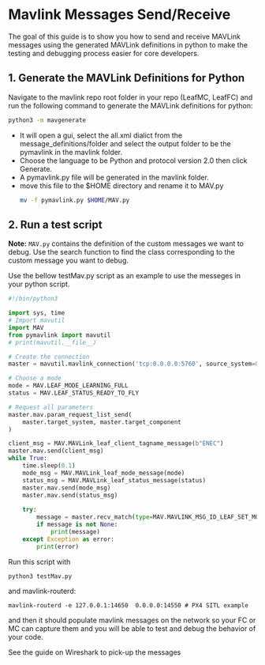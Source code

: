 # Mavlink Messages Send/Receive
The goal of this guide is to show you how to send and receive MAVLink messages using the generated MAVLink definitions in python to make the testing and debugging process easier for core developers.

## 1. Generate the MAVLink Definitions for Python
Navigate to the mavlink repo root folder in your repo (LeafMC, LeafFC) and run the following command to generate the MAVLink definitions for python:
```bash
python3 -m mavgenerate
```
- It will open a gui, select the all.xml dialict from the message_definitions/folder and select the output folder to be the pymavlink in the mavlink folder.
- Choose the language to be Python and protocol version 2.0 then click Generate.
- A pymavlink.py file will be generated in the mavlink folder.
- move this file to the $HOME directory and rename it to MAV.py
    ```bash
    mv -f pymavlink.py $HOME/MAV.py
    ```

## 2. Run a test script

**Note:** `MAV.py` contains the definition of the custom messages we want to debug. Use the search function to find the class corresponding to the custom message you want to debug.


Use the bellow testMav.py script as an example to use the messeges in your python script.
```python
#!/bin/python3

import sys, time
# Import mavutil
import MAV
from pymavlink import mavutil
# print(mavutil.__file__)

# Create the connection
master = mavutil.mavlink_connection('tcp:0.0.0.0:5760', source_system=0)

# Choose a mode
mode = MAV.LEAF_MODE_LEARNING_FULL
status = MAV.LEAF_STATUS_READY_TO_FLY

# Request all parameters
master.mav.param_request_list_send(
    master.target_system, master.target_component
)

client_msg = MAV.MAVLink_leaf_client_tagname_message(b"ENEC")
master.mav.send(client_msg)
while True:
    time.sleep(0.1)
    mode_msg = MAV.MAVLink_leaf_mode_message(mode)
    status_msg = MAV.MAVLink_leaf_status_message(status)
    master.mav.send(mode_msg)
    master.mav.send(status_msg)
    
    try:
        message = master.recv_match(type=MAV.MAVLINK_MSG_ID_LEAF_SET_MODE,  blocking=False)
        if message is not None:
            print(message)
    except Exception as error:
        print(error)
```
Run this script with

```bash
python3 testMav.py
```


and mavlink-routerd:
```
mavlink-routerd -e 127.0.0.1:14650  0.0.0.0:14550 # PX4 SITL example
```

 and then it should populate mavlink messages on the network so your FC or MC can capture them and you will be able to test and debug the behavior of your code.

 See the guide on Wireshark to pick-up the messages